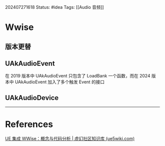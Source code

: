 202407271618
Status: #idea 
Tags:  [[Audio 音频]]
# Wwise

## 版本更替

## UAkAudioEvent
在 2019 版本中 UAkAudioEvent 只包含了 LoadBank 一个函数，而在 2024 版本中 UAkAudioEvent 加入了多个触发 Event 的接口
## UAkAudioDevice



---
# References
[UE 集成 WWise：概念与代码分析 | 虚幻社区知识库 (ue5wiki.com)](https://ue5wiki.com/wiki/9809/#WWise%20%E8%B5%84%E6%BA%90)